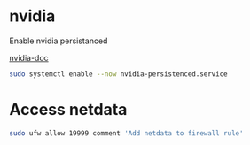 # nvidia

Enable nvidia persistanced

[nvidia-doc](https://docs.nvidia.com/deploy/driver-persistence/index.html)

```bash
sudo systemctl enable --now nvidia-persistenced.service
```

# Access netdata

```bash
sudo ufw allow 19999 comment 'Add netdata to firewall rule'
```
